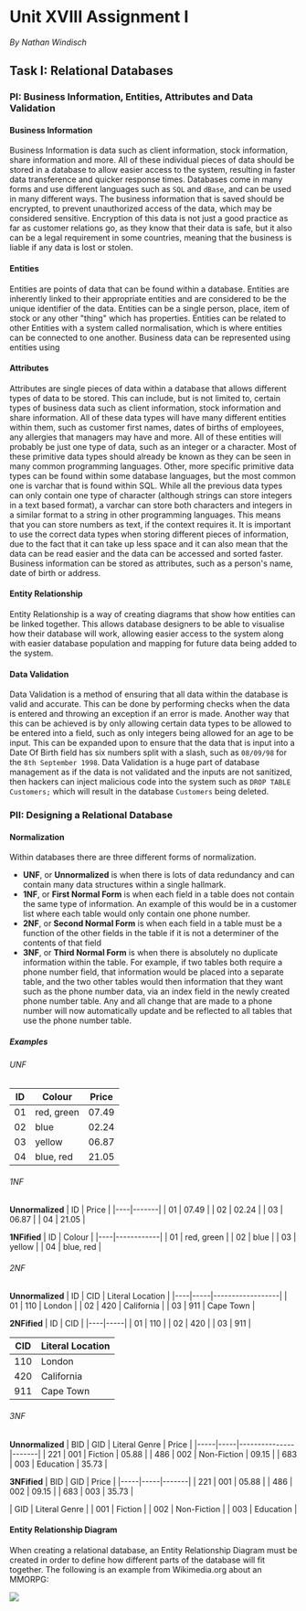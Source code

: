 # Unit XVIII Assignment I
*By Nathan Windisch*

## Task I: Relational Databases
### PI: Business Information, Entities, Attributes and Data Validation
#### Business Information
Business Information is data such as client information, stock information, share information and more. All of these individual pieces of data should be stored in a database to allow easier access to the system, resulting in faster data transference and quicker response times. Databases come in many forms and use different languages such as `SQL` and `dBase`, and can be used in many different ways. The business information that is saved should be encrypted, to prevent unauthorized access of the data, which may be considered sensitive. Encryption of this data is not just a good practice as far as customer relations go, as they know that their data is safe, but it also can be a legal requirement in some countries, meaning that the business is liable if any data is lost or stolen.

#### Entities
Entities are points of data that can be found within a database. Entities are inherently linked to their appropriate entities and are considered to be the unique identifier of the data. Entities can be a single person, place, item of stock or any other "thing" which has properties. Entities can be related to other Entities with a system called normalisation, which is where entities can be connected to one another. Business data can be represented using entities using

#### Attributes
Attributes are single pieces of data within a database that allows different types of data to be stored. This can include, but is not limited to, certain types of business data such as client information, stock information and share information. All of these data types will have many different entities within them, such as customer first names, dates of births of employees, any allergies that managers may have and more. All of these entities will probably be just one type of data, such as an integer or a character. Most of these primitive data types should already be known as they can be seen in many common programming languages. Other, more specific primitive data types can be found within some database languages, but the most common one is varchar that is found within SQL. While all the previous data types can only contain one type of character (although strings can store integers in a text based format), a varchar can store both characters and integers in a similar format to a string in other programming languages. This means that you can store numbers as text, if the context requires it. It is important to use the correct data types when storing different pieces of information, due to the fact that it can take up less space and it can also mean that the data can be read easier and the data can be accessed and sorted faster. Business information can be stored as attributes, such as a person's name, date of birth or address.

#### Entity Relationship
Entity Relationship is a way of creating diagrams that show how entities can be linked together. This allows database designers to be able to visualise how their database will work, allowing easier access to the system along with easier database population and mapping for future data being added to the system.

#### Data Validation
Data Validation is a method of ensuring that all data within the database is valid and accurate. This can be done by performing checks when the data is entered and throwing an exception if an error is made. Another way that this can be achieved is by only allowing certain data types to be allowed to be entered into a field, such as only integers being allowed for an age to be input. This can be expanded upon to ensure that the data that is input into a Date Of Birth field has six numbers split with a slash, such as `08/09/98` for the `8th September 1998`. Data Validation is a huge part of database management as if the data is not validated and the inputs are not sanitized, then hackers can inject malicious code into the system such as `DROP TABLE Customers;` which will result in the database `Customers` being deleted.

### PII: Designing a Relational Database
#### Normalization
Within databases there are three different forms of normalization.

* **UNF**, or **Unnormalized** is when there is lots of data redundancy and can contain many data structures within a single hallmark.
* **1NF**, or **First Normal Form** is when each field in a table does not contain the same type of information. An example of this would be in a customer list where each table would only contain one phone number.
* **2NF**, or **Second Normal Form** is when each field in a table must be a function of the other fields in the table if it is not a determiner of the contents of that field
* **3NF**, or **Third Normal Form** is when there is absolutely no duplicate information within the table. For example, if two tables both require a phone number field, that information would be placed into a separate table, and the two other tables would then information that they want such as the phone number data, via an index field in the newly created phone number table. Any and all change that are made to a phone number will now automatically update and be reflected to all tables that use the phone number table.

##### Examples
###### UNF
| ID |   Colour   | Price |
|----|------------|-------|
| 01 | red, green | 07.49 |
| 02 | blue       | 02.24 |
| 03 | yellow     | 06.87 |
| 04 | blue, red  | 21.05 |

###### 1NF
**Unnormalized**
| ID | Price |
|----|-------|
| 01 | 07.49 |
| 02 | 02.24 |
| 03 | 06.87 |
| 04 | 21.05 |

**1NFified**
| ID |   Colour   |
|----|------------|
| 01 | red, green |
| 02 | blue       |
| 03 | yellow     |
| 04 | blue, red  |

###### 2NF
**Unnormalized**
| ID | CID | Literal Location |
|----|-----|------------------|
| 01 | 110 | London           |
| 02 | 420 | California       |
| 03 | 911 | Cape Town        |

**2NFified**
| ID | CID |
|----|-----|
| 01 | 110 |
| 02 | 420 |
| 03 | 911 |

| CID | Literal Location |
|-----|------------------|
| 110 | London           |
| 420 | California       |
| 911 | Cape Town        |

###### 3NF
**Unnormalized**
| BID | GID | Literal Genre | Price |
|-----|-----|---------------|-------|
| 221 | 001 | Fiction       | 05.88 |
| 486 | 002 | Non-Fiction   | 09.15 |
| 683 | 003 | Education     | 35.73 |

**3NFified**
| BID | GID | Price |
|-----|-----|-------|
| 221 | 001 | 05.88 |
| 486 | 002 | 09.15 |
| 683 | 003 | 35.73 |

| GID | Literal Genre |
| 001 | Fiction       |
| 002 | Non-Fiction   |
| 003 | Education     |

#### Entity Relationship Diagram
When creating a relational database, an Entity Relationship Diagram must be created in order to define how different parts of the database will fit together. The following is an example from Wikimedia.org about an MMORPG:

<img src="https://upload.wikimedia.org/wikipedia/commons/7/72/ER_Diagram_MMORPG.png"></img>
